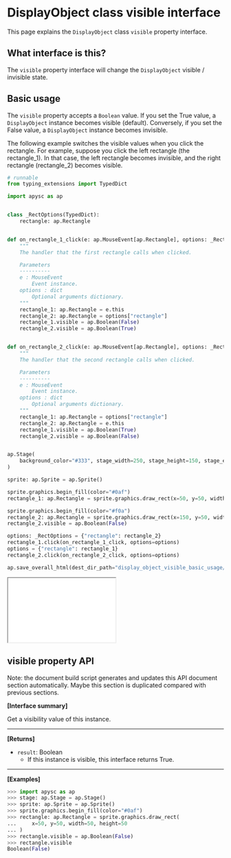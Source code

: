 # DisplayObject class visible interface

This page explains the `DisplayObject` class `visible` property interface.

## What interface is this?

The `visible` property interface will change the `DisplayObject` visible / invisible state.

## Basic usage

The `visible` property accepts a `Boolean` value. If you set the True value, a `DisplayObject` instance becomes visible (default). Conversely, if you set the False value, a `DisplayObject` instance becomes invisible.

The following example switches the visible values when you click the rectangle. For example, suppose you click the left rectangle (the rectangle_1). In that case, the left rectangle becomes invisible, and the right rectangle (rectangle_2) becomes visible.

```py
# runnable
from typing_extensions import TypedDict

import apysc as ap


class _RectOptions(TypedDict):
    rectangle: ap.Rectangle


def on_rectangle_1_click(e: ap.MouseEvent[ap.Rectangle], options: _RectOptions) -> None:
    """
    The handler that the first rectangle calls when clicked.

    Parameters
    ----------
    e : MouseEvent
        Event instance.
    options : dict
        Optional arguments dictionary.
    """
    rectangle_1: ap.Rectangle = e.this
    rectangle_2: ap.Rectangle = options["rectangle"]
    rectangle_1.visible = ap.Boolean(False)
    rectangle_2.visible = ap.Boolean(True)


def on_rectangle_2_click(e: ap.MouseEvent[ap.Rectangle], options: _RectOptions) -> None:
    """
    The handler that the second rectangle calls when clicked.

    Parameters
    ----------
    e : MouseEvent
        Event instance.
    options : dict
        Optional arguments dictionary.
    """
    rectangle_1: ap.Rectangle = options["rectangle"]
    rectangle_2: ap.Rectangle = e.this
    rectangle_1.visible = ap.Boolean(True)
    rectangle_2.visible = ap.Boolean(False)


ap.Stage(
    background_color="#333", stage_width=250, stage_height=150, stage_elem_id="stage"
)

sprite: ap.Sprite = ap.Sprite()

sprite.graphics.begin_fill(color="#0af")
rectangle_1: ap.Rectangle = sprite.graphics.draw_rect(x=50, y=50, width=50, height=50)

sprite.graphics.begin_fill(color="#f0a")
rectangle_2: ap.Rectangle = sprite.graphics.draw_rect(x=150, y=50, width=50, height=50)
rectangle_2.visible = ap.Boolean(False)

options: _RectOptions = {"rectangle": rectangle_2}
rectangle_1.click(on_rectangle_1_click, options=options)
options = {"rectangle": rectangle_1}
rectangle_2.click(on_rectangle_2_click, options=options)

ap.save_overall_html(dest_dir_path="display_object_visible_basic_usage/")
```

<iframe src="static/display_object_visible_basic_usage/index.html" width="250" height="150"></iframe>


## visible property API

<!-- Docstring: apysc._display.visible_mixin.VisibleMixIn.visible -->

<span class="inconspicuous-txt">Note: the document build script generates and updates this API document section automatically. Maybe this section is duplicated compared with previous sections.</span>

**[Interface summary]**

Get a visibility value of this instance.<hr>

**[Returns]**

- `result`: Boolean
  - If this instance is visible, this interface returns True.

<hr>

**[Examples]**

```py
>>> import apysc as ap
>>> stage: ap.Stage = ap.Stage()
>>> sprite: ap.Sprite = ap.Sprite()
>>> sprite.graphics.begin_fill(color="#0af")
>>> rectangle: ap.Rectangle = sprite.graphics.draw_rect(
...     x=50, y=50, width=50, height=50
... )
>>> rectangle.visible = ap.Boolean(False)
>>> rectangle.visible
Boolean(False)
```